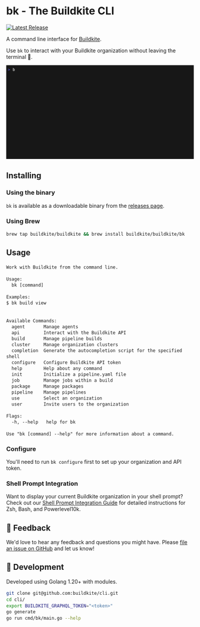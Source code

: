 # bk - The Buildkite CLI

[![Latest Release](https://img.shields.io/github/v/release/buildkite/cli?include_prereleases&sort=semver&display_name=release&logo=buildkite)](https://github.com/buildkite/cli/releases)

A command line interface for [Buildkite](https://buildkite.com/).

Use `bk` to interact with your Buildkite organization without leaving the terminal 🙌.

![bk cli](./images/demo.gif)

## Installing

### Using the binary

`bk` is available as a downloadable binary from the [releases page](https://github.com/buildkite/cli/releases).

### Using Brew

```sh
brew tap buildkite/buildkite && brew install buildkite/buildkite/bk
```

## Usage

```
Work with Buildkite from the command line.

Usage:
  bk [command]

Examples:
$ bk build view


Available Commands:
  agent       Manage agents
  api         Interact with the Buildkite API
  build       Manage pipeline builds
  cluster     Manage organization clusters
  completion  Generate the autocompletion script for the specified shell
  configure   Configure Buildkite API token
  help        Help about any command
  init        Initialize a pipeline.yaml file
  job         Manage jobs within a build
  package     Manage packages
  pipeline    Manage pipelines
  use         Select an organization
  user        Invite users to the organization

Flags:
  -h, --help   help for bk

Use "bk [command] --help" for more information about a command.
```

### Configure

You'll need to run `bk configure` first to set up your organization and API token.

### Shell Prompt Integration

Want to display your current Buildkite organization in your shell prompt? Check out our [Shell Prompt Integration Guide](/docs/shell-prompt-integration.md) for detailed instructions for Zsh, Bash, and Powerlevel10k.

## 💬 Feedback

We'd love to hear any feedback and questions you might have. Please [file an issue on GitHub](https://github.com/buildkite/cli/issues) and let us know!

## 🔨 Development

Developed using Golang 1.20+ with modules.

```bash
git clone git@github.com:buildkite/cli.git
cd cli/
export BUILDKITE_GRAPHQL_TOKEN="<token>"
go generate
go run cmd/bk/main.go --help
```
